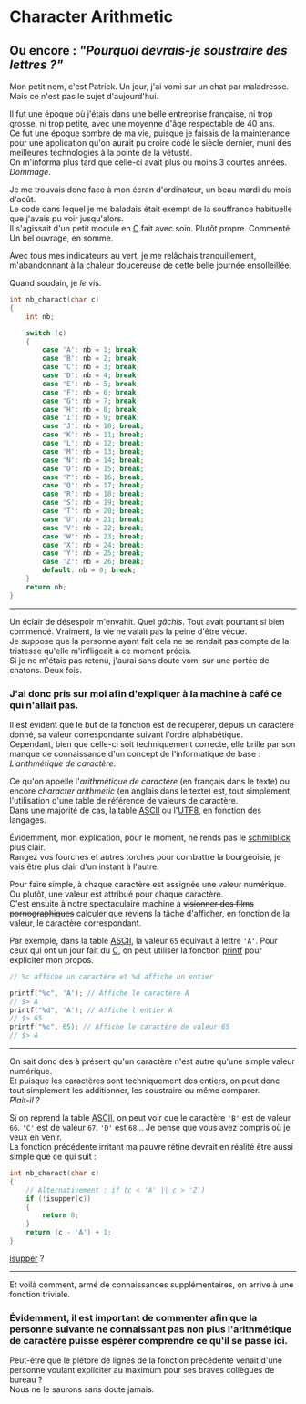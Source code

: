 # Character Arithmetic
## Ou encore : _"Pourquoi devrais-je soustraire des lettres ?"_

Mon petit nom, c'est Patrick. Un jour, j'ai vomi sur un chat par maladresse. Mais ce n'est pas le sujet d'aujourd'hui.

Il fut une époque où j'étais dans une belle entreprise française, ni trop grosse, ni trop petite, avec une moyenne d'âge respectable de 40 ans.  
Ce fut une époque sombre de ma vie, puisque je faisais de la maintenance pour une application qu'on aurait pu croire codé le siècle dernier, muni des meilleures technologies à la pointe de la vétusté.  
On m'informa plus tard que celle-ci avait plus ou moins 3 courtes années.  
_Dommage_.

Je me trouvais donc face à mon écran d'ordinateur, un beau mardi du mois d'août.  
Le code dans lequel je me baladais était exempt de la souffrance habituelle que j'avais pu voir jusqu'alors.  
Il s'agissait d'un petit module en [C] fait avec soin. Plutôt propre. Commenté. Un bel ouvrage, en somme.

Avec tous mes indicateurs au vert, je me relâchais tranquillement, m'abandonnant à la chaleur doucereuse de cette belle journée ensolleillée.

Quand soudain, je _le_ vis.

```c
int nb_charact(char c)
{
    int nb;

    switch (c)
    {
        case 'A': nb = 1; break;
        case 'B': nb = 2; break;
        case 'C': nb = 3; break;
        case 'D': nb = 4; break;
        case 'E': nb = 5; break;
        case 'F': nb = 6; break;
        case 'G': nb = 7; break;
        case 'H': nb = 8; break;
        case 'I': nb = 9; break;
        case 'J': nb = 10; break;
        case 'K': nb = 11; break;
        case 'L': nb = 12; break;
        case 'M': nb = 13; break;
        case 'N': nb = 14; break;
        case 'O': nb = 15; break;
        case 'P': nb = 16; break;
        case 'Q': nb = 17; break;
        case 'R': nb = 18; break;
        case 'S': nb = 19; break;
        case 'T': nb = 20; break;
        case 'U': nb = 21; break;
        case 'V': nb = 22; break;
        case 'W': nb = 23; break;
        case 'X': nb = 24; break;
        case 'Y': nb = 25; break;
        case 'Z': nb = 26; break;
        default: nb = 0; break;
    }
    return nb;
}
```

---

Un éclair de désespoir m'envahit. Quel _gâchis_. Tout avait pourtant si bien commencé. Vraiment, la vie ne valait pas la peine d'être vécue.  
Je suppose que la personne ayant fait cela ne se rendait pas compte de la tristesse qu'elle m'infligeait à ce moment précis.  
Si je ne m'étais pas retenu, j'aurai sans doute vomi sur une portée de chatons. Deux fois.

### J'ai donc pris sur moi afin d'expliquer à la machine à café ce qui n'allait pas.

Il est évident que le but de la fonction est de récupérer, depuis un caractère donné, sa valeur correspondante suivant l'ordre alphabétique.  
Cependant, bien que celle-ci soit techniquement correcte, elle brille par son manque de connaissance d'un concept de l'informatique de base :  
_L'arithmétique de caractère_.

Ce qu'on appelle l'_arithmétique de caractère_ (en français dans le texte) ou encore _character arithmetic_ (en anglais dans le texte) est, tout simplement, l'utilisation d'une table de référence de valeurs de caractère.  
Dans une majorité de cas, la table [ASCII] ou l'[UTF8], en fonction des langages.

Évidemment, mon explication, pour le moment, ne rends pas le [schmilblick] plus clair.  
Rangez vos fourches et autres torches pour combattre la bourgeoisie, je vais être plus clair d'un instant à l'autre.  

Pour faire simple, à chaque caractère est assignée une valeur numérique. Ou plutôt, une valeur est attribué pour chaque caractère.  
C'est ensuite à notre spectaculaire machine à ~~visionner des films pornographiques~~ calculer que reviens la tâche d'afficher, en fonction de la valeur, le caractère correspondant.  

Par exemple, dans la table [ASCII], la valeur `65` équivaut à lettre `'A'`. Pour ceux qui ont un jour fait du [C], on peut utiliser la fonction [printf] pour expliciter mon propos.
```c
// %c affiche un caractère et %d affiche un entier

printf("%c", 'A'); // Affiche le caractère A
// $> A
printf("%d", 'A'); // Affiche l'entier A
// $> 65
printf("%c", 65); // Affiche le caractère de valeur 65
// $> A
```

---

On sait donc dès à présent qu'un caractère n'est autre qu'une simple valeur numérique.  
Et puisque les caractères sont techniquement des entiers, on peut donc tout simplement les additionner, les soustraire ou même comparer.  
_Plait-il ?_

Si on reprend la table [ASCII], on peut voir que le caractère `'B'` est de valeur `66`. `'C'` est de valeur `67`. `'D'` est `68`... Je pense que vous avez compris où je veux en venir.  
La fonction précédente irritant ma pauvre rétine devrait en réalité être aussi simple que ce qui suit :

```c
int nb_charact(char c)
{
    // Alternativement : if (c < 'A' || c > 'Z')
    if (!isupper(c))
    {
        return 0;
    }
    return (c - 'A') + 1;
}
```
[isupper] ?

---

Et voilà comment, armé de connaissances supplémentaires, on arrive à une fonction triviale.  
### Évidemment, il est important de commenter afin que la personne suivante ne connaissant pas non plus l'arithmétique de caractère puisse espérer comprendre ce qu'il se passe ici.
Peut-être que le plétore de lignes de la fonction précédente venait d'une personne voulant expliciter au maximum pour ses braves collègues de bureau ?  
Nous ne le saurons sans doute jamais.


[c]: https://en.wikipedia.org/wiki/C_(programming_language)
[ascii]: https://en.wikipedia.org/wiki/ASCII
[utf8]: https://en.wikipedia.org/wiki/UTF-8
[schmilblick]: https://fr.wikipedia.org/wiki/Schmilblick
[printf]: https://linux.die.net/man/3/printf
[isupper]: https://linux.die.net/man/3/isupper
